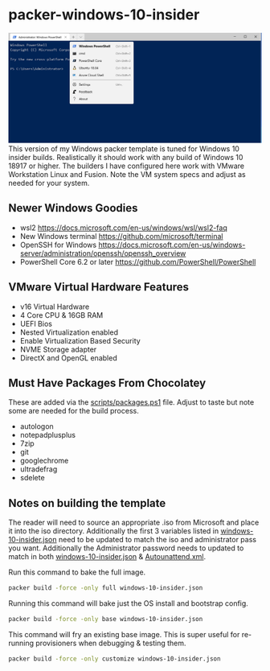 # packer-windows-10-insider
![Windows Terminal Screenshot](winstuff.png)
This version of my Windows packer template is tuned for Windows 10 insider builds. Realistically it should work with any build of Windows 10 18917 or higher. The builders I have configured here work with VMware Workstation Linux and Fusion. Note the VM system specs and adjust as needed for your system. 

## Newer Windows Goodies 
  * wsl2 https://docs.microsoft.com/en-us/windows/wsl/wsl2-faq
  * New Windows terminal https://github.com/microsoft/terminal
  * OpenSSH for Windows https://docs.microsoft.com/en-us/windows-server/administration/openssh/openssh_overview
  * PowerShell Core 6.2 or later https://github.com/PowerShell/PowerShell

## VMware Virtual Hardware Features
  * v16 Virtual Hardware
  * 4 Core CPU & 16GB RAM
  * UEFI Bios
  * Nested Virtualization enabled
  * Enable Virtualization Based Security
  * NVME Storage adapter
  * DirectX and OpenGL enabled

## Must Have Packages From Chocolatey
These are added via the [scripts/packages.ps1](scripts/packages.ps1) file. Adjust to taste but note some are needed for the build process.
  * autologon
  * notepadplusplus
  * 7zip
  * git
  * googlechrome
  * ultradefrag
  * sdelete


## Notes on building the template
The reader will need to source an appropriate .iso from Microsoft and place it into the iso directory. Additionally the first 3 variables listed in [windows-10-insider.json](windows-10-insider.json) need to be updated to match the iso and administrator pass you want. Additionally the Administrator password needs to updated to match in both [windows-10-insider.json](windows-10-insider.json) & [Autounattend.xml](Autounattend.xm.). 

Run this command to bake the full image. 
```bash
packer build -force -only full windows-10-insider.json
```

Running this command will bake just the OS install and bootstrap config. 
```bash
packer build -force -only base windows-10-insider.json
```

This command will fry an existing base image. This is super useful for re-running provisioners when debugging & testing them.
```bash
packer build -force -only customize windows-10-insider.json
```
